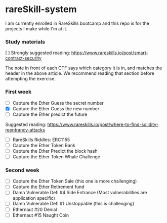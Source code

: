 # rareSkill-system
I am currently enrolled in RareSkills bootcamp and this repo is for the projects I make while I'm at it.

### Study materials

[ ] Strongly suggested reading: https://www.rareskills.io/post/smart-contract-security

The note in front of each CTF says which category it is in, and matches the header in the above article. We recommend reading that section before attempting the exercise.

### First week

- [ ]  Capture the Ether Guess the secret number
- [X]  Capture the Ether Guess the new number
- [ ]  Capture the Ether predict the future

Suggested reading: https://www.rareskills.io/post/where-to-find-solidity-reentrancy-attacks

- [ ]  RareSkills Riddles: ERC1155
- [ ]  Capture the Ether Token Bank
- [ ]  Capture the Ether Predict the block hash
- [ ]  Capture the Ether Token Whale Challenge

### Second week

- [ ]  Capture the Ether Token Sale (this one is more challenging)
- [ ]  Capture the Ether Retirement fund
- [ ]  Damn Vulnerable Defi #4 Side Entrance (Most vulnerabilities are application specific)
- [ ]  Damn Vulnerable Defi #1 Unstoppable (this is challenging)
- [ ]  Ethernaut #20 Denial
- [ ]  Ethernaut #15 Naught Coin